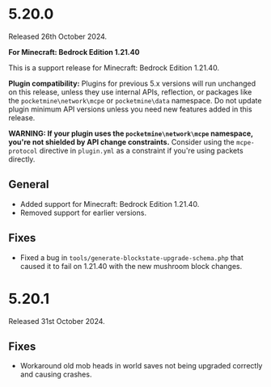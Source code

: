 # 5.20.0
Released 26th October 2024.

**For Minecraft: Bedrock Edition 1.21.40**

This is a support release for Minecraft: Bedrock Edition 1.21.40.

**Plugin compatibility:** Plugins for previous 5.x versions will run unchanged on this release, unless they use internal APIs, reflection, or packages like the `pocketmine\network\mcpe`  or `pocketmine\data` namespace.
Do not update plugin minimum API versions unless you need new features added in this release.

**WARNING: If your plugin uses the `pocketmine\network\mcpe` namespace, you're not shielded by API change constraints.**
Consider using the `mcpe-protocol` directive in `plugin.yml` as a constraint if you're using packets directly.

## General
- Added support for Minecraft: Bedrock Edition 1.21.40.
- Removed support for earlier versions.

## Fixes
- Fixed a bug in `tools/generate-blockstate-upgrade-schema.php` that caused it to fail on 1.21.40 with the new mushroom block changes.

# 5.20.1
Released 31st October 2024.

## Fixes
- Workaround old mob heads in world saves not being upgraded correctly and causing crashes.
